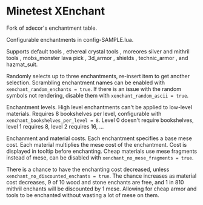 Minetest XEnchant
==========

Fork of xdecor's enchantment table.

Configurable enchantments in config-SAMPLE.lua.

Supports default tools
, ethereal crystal tools
, moreores silver and mithril tools
, mobs_monster lava pick
, 3d_armor
, shields
, technic_armor
, and hazmat_suit.

Randomly selects up to three enchantments, re-insert item to get another selection.
Scrambling enchantment names can be enabled with `xenchant_random_enchants = true`.
If there is an issue with the random symbols not rendering, disable them with `xenchant_random_ascii = true`.

Enchantment levels.
High level enchantments can't be applied to low-level materials.
Requires 8 bookshelves per level, configurable with `xenchant_bookshelves_per_level = 8`.
Level 0 doesn't require bookshelves, level 1 requires 8, level 2 requires 16, ...

Enchanment and material costs.
Each enchantment specifies a base mese cost.
Each material multiplies the mese cost of the enchantment.
Cost is displayed in tooltip before enchanting.
Cheap materials use mese fragments instead of mese, can be disabled with `xenchant_no_mese_fragments = true`.

There is a chance to have the enchanting cost decreased, unless `xenchant_no_discounted_enchants = true`.
The chance increases as material cost decreases, 9 of 10 wood and stone enchants are free, and 1 in 810 mithril enchants will be discounted by 1 mese.
Allowing for cheap armor and tools to be enchanted without wasting a lot of mese on them.
